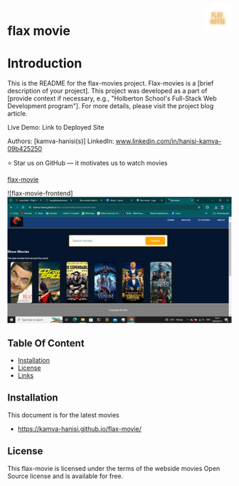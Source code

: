 <a href="Map/show movies.png">
    <img src="Map/flax-movie (1).png" alt="movie logo" title="flax-movies" align="right" height="60" />
</a>

# flax movie 

# Introduction

This is the README for the flax-movies project. Flax-movies is a [brief description of your project]. This project was developed as a part of [provide context if necessary, e.g., "Holberton School's Full-Stack Web Development program"]. For more details, please visit the project blog article.

Live Demo: Link to Deployed Site

Authors: [kamva-hanisi(s)]
LinkedIn: www.linkedin.com/in/hanisi-kamva-09b425250

:star: Star us on GitHub — it motivates us to watch movies

[flax-movie](https://kamva-hanisi.github.io/flax-movie/) 

![flax-movie-frontend] <img src="Map/Screenshot (8).png" alt="flax-movie">

## Table Of Content

- [Installation](#installation)
- [License](#license)
- [Links](#links)

## Installation

This document is for the latest movies 
- https://kamva-hanisi.github.io/flax-movie/

## License

This flax-movie is licensed under the terms of the webside movies Open Source
license and is available for free.
